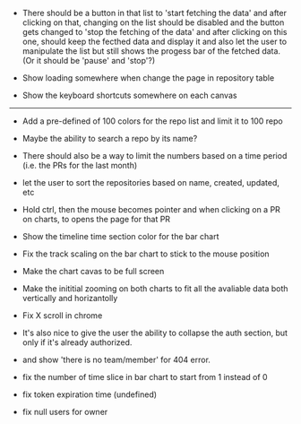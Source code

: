 - There should be a button in that list to 'start fetching the data' and after clicking on that, changing on the list should be disabled and the button gets changed to 'stop the fetching of the data' and after clicking on this one, should keep the fecthed data and display it and also let the user to manipulate the list but still shows the progess bar of the fetched data. (Or it should be 'pause' and 'stop'?)

- Show loading somewhere when change the page in repository table

- Show the keyboard shortcuts somewhere on each canvas

----------------

- Add a pre-defined of 100 colors for the repo list and limit it to 100 repo

- Maybe the ability to search a repo by its name?

- There should also be a way to limit the numbers based on a time period (i.e. the PRs for the last month)

- let the user to sort the repositories based on name, created, updated, etc

- Hold ctrl, then the mouse becomes pointer and when clicking on a PR on charts, to opens the page for that PR

- Show the timeline time section color for the bar chart

- Fix the track scaling on the bar chart to stick to the mouse position

- Make the chart cavas to be full screen

- Make the inititial zooming on both charts to fit all the avaliable data both vertically and horizantolly

- Fix X scroll in chrome

- It's also nice to give the user the ability to collapse the auth section, but only if it's already authorized.

- and show 'there is no team/member' for 404 error.

- fix the number of time slice in bar chart to start from 1 instead of 0

- fix token expiration time (undefined)

- fix null users for owner
